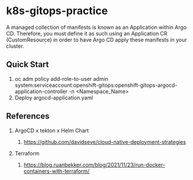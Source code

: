 # k8s-gitops-practice


A managed collection of manifests is known as an Application within Argo CD. Therefore, you must define it as such using an Application CR (CustomResource) in order to have Argo CD apply these manifests in your cluster.

## Quick Start ##
1. oc adm policy add-role-to-user admin system:serviceaccount:openshift-gitops:openshift-gitops-argocd-application-controller -n <Namespace_Name>
2. Deploy argocd-application.yaml

## References ##

1. ArgoCD x tekton x Helm Chart
    1. https://github.com/davidseve/cloud-native-deployment-strategies
   
2. Terraform 
    1. https://blog.ruanbekker.com/blog/2021/11/23/run-docker-containers-with-terraform/